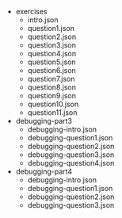 - exercises
	- intro.json
	- question1.json
	- question2.json
	- question3.json
	- question4.json
	- question5.json
	- question6.json
	- question7.json
	- question8.json
	- question9.json
	- question10.json
	- question11.json
- debugging-part3
	- debugging-intro.json
	- debugging-question1.json
	- debugging-question2.json
	- debugging-question3.json
	- debugging-question4.json
- debugging-part4
	- debugging-intro.json
	- debugging-question1.json
	- debugging-question2.json
	- debugging-question3.json
